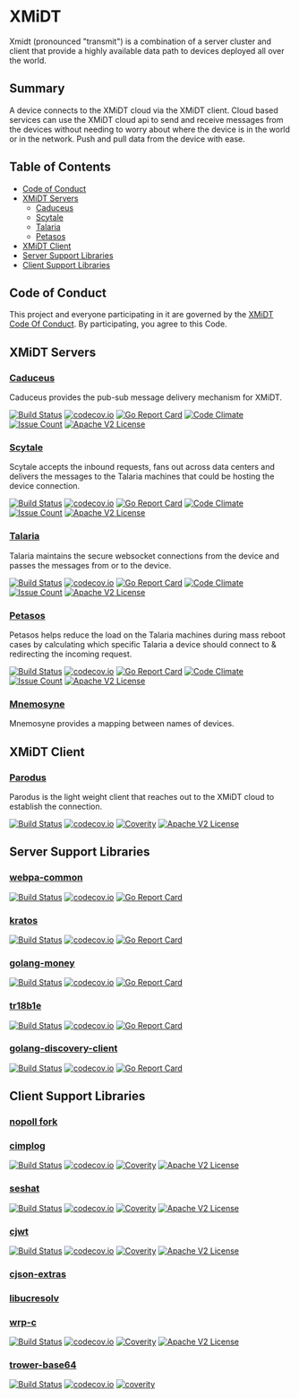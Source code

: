 # XMiDT

Xmidt (pronounced "transmit") is a combination of a server cluster and client that provide a highly available data path to devices deployed all over the world.

## Summary

A device connects to the XMiDT cloud via the XMiDT client.  Cloud based services can use the XMiDT cloud api to send and receive messages from the devices without needing to worry about where the device is in the world or in the network.  Push and pull data from the device with ease.

## Table of Contents

- [Code of Conduct](#code-of-conduct)
- [XMiDT Servers](#xmidt-servers)
  - [Caduceus](#caduceus)
  - [Scytale](#scytale)
  - [Talaria](#talaria)
  - [Petasos](#petasos)
- [XMiDT Client](#xmidt-client)
- [Server Support Libraries](#server-support-libraries)
- [Client Support Libraries](#client-support-libraries)

## Code of Conduct

This project and everyone participating in it are governed by the [XMiDT Code Of Conduct](https://xmidt.io/code_of_conduct/). 
By participating, you agree to this Code.

## XMiDT Servers

### [Caduceus](https://github.com/xmidt-org/caduceus)

Caduceus provides the pub-sub message delivery mechanism for XMiDT.

[![Build Status](https://travis-ci.com/xmidt-org/caduceus.svg?branch=master)](https://travis-ci.com/xmidt-org/caduceus) 
[![codecov.io](http://codecov.io/github/xmidt-org/caduceus/coverage.svg?branch=master)](http://codecov.io/github/xmidt-org/caduceus?branch=master)
[![Go Report Card](https://goreportcard.com/badge/github.com/xmidt-org/caduceus)](https://goreportcard.com/report/github.com/xmidt-org/caduceus)
[![Code Climate](https://codeclimate.com/github/xmidt-org/caduceus/badges/gpa.svg)](https://codeclimate.com/github/xmidt-org/caduceus)
[![Issue Count](https://codeclimate.com/github/xmidt-org/caduceus/badges/issue_count.svg)](https://codeclimate.com/github/xmidt-org/caduceus)
[![Apache V2 License](http://img.shields.io/badge/license-Apache%20V2-blue.svg)](https://github.com/xmidt-org/caduceus/blob/master/LICENSE)


### [Scytale](https://github.com/xmidt-org/scytale)

Scytale accepts the inbound requests, fans out across data centers and delivers the messages to the Talaria machines that could be hosting the device connection.

[![Build Status](https://travis-ci.com/xmidt-org/scytale.svg?branch=master)](https://travis-ci.com/xmidt-org/scytale) 
[![codecov.io](http://codecov.io/github/xmidt-org/scytale/coverage.svg?branch=master)](http://codecov.io/github/xmidt-org/scytale?branch=master)
[![Go Report Card](https://goreportcard.com/badge/github.com/xmidt-org/scytale)](https://goreportcard.com/report/github.com/xmidt-org/scytale)
[![Code Climate](https://codeclimate.com/github/xmidt-org/scytale/badges/gpa.svg)](https://codeclimate.com/github/xmidt-org/scytale)
[![Issue Count](https://codeclimate.com/github/xmidt-org/scytale/badges/issue_count.svg)](https://codeclimate.com/github/xmidt-org/scytale)
[![Apache V2 License](http://img.shields.io/badge/license-Apache%20V2-blue.svg)](https://github.com/xmidt-org/scytale/blob/master/LICENSE)


### [Talaria](https://github.com/xmidt-org/talaria)

Talaria maintains the secure websocket connections from the device and passes the messages from or to the device.

[![Build Status](https://travis-ci.com/xmidt-org/talaria.svg?branch=master)](https://travis-ci.com/xmidt-org/talaria) 
[![codecov.io](http://codecov.io/github/xmidt-org/talaria/coverage.svg?branch=master)](http://codecov.io/github/xmidt-org/talaria?branch=master)
[![Go Report Card](https://goreportcard.com/badge/github.com/xmidt-org/talaria)](https://goreportcard.com/report/github.com/xmidt-org/talaria)
[![Code Climate](https://codeclimate.com/github/xmidt-org/talaria/badges/gpa.svg)](https://codeclimate.com/github/xmidt-org/talaria)
[![Issue Count](https://codeclimate.com/github/xmidt-org/talaria/badges/issue_count.svg)](https://codeclimate.com/github/xmidt-org/talaria)
[![Apache V2 License](http://img.shields.io/badge/license-Apache%20V2-blue.svg)](https://github.com/xmidt-org/talaria/blob/master/LICENSE)


### [Petasos](https://github.com/xmidt-org/petasos)

Petasos helps reduce the load on the Talaria machines during mass reboot cases by calculating which specific Talaria a device should connect to & redirecting the incoming request.

[![Build Status](https://travis-ci.com/xmidt-org/petasos.svg?branch=master)](https://travis-ci.com/xmidt-org/petasos) 
[![codecov.io](http://codecov.io/github/xmidt-org/petasos/coverage.svg?branch=master)](http://codecov.io/github/xmidt-org/petasos?branch=master)
[![Go Report Card](https://goreportcard.com/badge/github.com/xmidt-org/petasos)](https://goreportcard.com/report/github.com/xmidt-org/petasos)
[![Code Climate](https://codeclimate.com/github/xmidt-org/petasos/badges/gpa.svg)](https://codeclimate.com/github/xmidt-org/petasos)
[![Issue Count](https://codeclimate.com/github/xmidt-org/petasos/badges/issue_count.svg)](https://codeclimate.com/github/xmidt-org/petasos)
[![Apache V2 License](http://img.shields.io/badge/license-Apache%20V2-blue.svg)](https://github.com/xmidt-org/petasos/blob/master/LICENSE)

### [Mnemosyne](https://github.com/xmidt-org/mnemosyne)

Mnemosyne provides a mapping between names of devices.

## XMiDT Client

### [Parodus](https://github.com/xmidt-org/parodus)

Parodus is the light weight client that reaches out to the XMiDT cloud to establish the connection.

[![Build Status](https://travis-ci.com/xmidt-org/parodus.svg?branch=master)](https://travis-ci.com/xmidt-org/parodus)
[![codecov.io](http://codecov.io/github/xmidt-org/parodus/coverage.svg?branch=master)](http://codecov.io/github/xmidt-org/parodus?branch=master)
[![Coverity](https://img.shields.io/coverity/scan/11192.svg)](https://scan.coverity.com/projects/comcast-parodus)
[![Apache V2 License](http://img.shields.io/badge/license-Apache%20V2-blue.svg)](https://github.com/xmidt-org/parodus/blob/master/LICENSE)

## Server Support Libraries

### [webpa-common](https://github.com/xmidt-org/webpa-common)

[![Build Status](https://travis-ci.com/xmidt-org/webpa-common.svg?branch=master)](https://travis-ci.com/xmidt-org/webpa-common) 
[![codecov.io](http://codecov.io/github/xmidt-org/webpa-common/coverage.svg?branch=master)](http://codecov.io/github/xmidt-org/webpa-common?branch=master)
[![Go Report Card](https://goreportcard.com/badge/github.com/xmidt-org/webpa-common)](https://goreportcard.com/report/github.com/xmidt-org/webpa-common)

### [kratos](https://github.com/xmidt-org/kratos)

[![Build Status](https://travis-ci.com/xmidt-org/kratos.svg?branch=master)](https://travis-ci.com/xmidt-org/kratos)
[![codecov.io](http://codecov.io/github/xmidt-org/kratos/coverage.svg?branch=master)](http://codecov.io/github/xmidt-org/kratos?branch=master)
[![Go Report Card](https://goreportcard.com/badge/github.com/xmidt-org/kratos)](https://goreportcard.com/report/github.com/xmidt-org/kratos)

### [golang-money](https://github.com/xmidt-org/golang-money)

[![Build Status](https://travis-ci.com/xmidt-org/golang-money.svg?branch=master)](https://travis-ci.com/xmidt-org/golang-money) 
[![codecov.io](http://codecov.io/github/xmidt-org/golang-money/coverage.svg?branch=master)](http://codecov.io/github/xmidt-org/golang-money?branch=master) 
[![Go Report Card](https://goreportcard.com/badge/github.com/xmidt-org/golang-money)](https://goreportcard.com/report/github.com/xmidt-org/golang-money) 

### [tr18b1e](https://github.com/xmidt-org/tr18b1e)

[![Build Status](https://travis-ci.com/xmidt-org/tr18b1e.svg?branch=master)](https://travis-ci.com/xmidt-org/tr18b1e)
[![codecov.io](http://codecov.io/github/xmidt-org/tr18b1e/coverage.svg?branch=master)](http://codecov.io/github/xmidt-org/tr18b1e?branch=master)
[![Go Report Card](https://goreportcard.com/badge/github.com/xmidt-org/tr18b1e)](https://goreportcard.com/report/github.com/xmidt-org/tr18b1e)

### [golang-discovery-client](https://github.com/xmidt-org/golang-discovery-client)

[![Build Status](https://travis-ci.com/xmidt-org/golang-discovery-client.svg?branch=master)](https://travis-ci.com/xmidt-org/golang-discovery-client) 
[![codecov.io](http://codecov.io/github/xmidt-org/golang-discovery-client/coverage.svg?branch=master)](http://codecov.io/github/xmidt-org/golang-discovery-client?branch=master) 
[![Go Report Card](https://goreportcard.com/badge/github.com/xmidt-org/golang-discovery-client)](https://goreportcard.com/report/github.com/xmidt-org/golang-discovery-client) 

## Client Support Libraries

### [nopoll fork](https://github.com/xmidt-org/nopoll)

### [cimplog](https://github.com/xmidt-org/cimplog)

[![Build Status](https://travis-ci.com/xmidt-org/cimplog.svg?branch=master)](https://travis-ci.com/xmidt-org/cimplog)
[![codecov.io](http://codecov.io/github/xmidt-org/cimplog/coverage.svg?branch=master)](http://codecov.io/github/xmidt-org/cimplog?branch=master)
[![Coverity](https://img.shields.io/coverity/scan/11572.svg)]("https://scan.coverity.com/projects/comcast-cimplog)
[![Apache V2 License](http://img.shields.io/badge/license-Apache%20V2-blue.svg)](https://github.com/xmidt-org/cimplog/blob/master/LICENSE.txt)

### [seshat](https://github.com/xmidt-org/seshat)

[![Build Status](https://travis-ci.com/xmidt-org/seshat.svg?branch=master)](https://travis-ci.com/xmidt-org/seshat)
[![codecov.io](http://codecov.io/github/xmidt-org/seshat/coverage.svg?branch=master)](http://codecov.io/github/xmidt-org/seshat?branch=master)
[![Coverity](https://img.shields.io/coverity/scan/11941.svg)]("https://scan.coverity.com/projects/comcast-seshat)
[![Apache V2 License](http://img.shields.io/badge/license-Apache%20V2-blue.svg)](https://github.com/xmidt-org/seshat/blob/master/LICENSE.txt)

### [cjwt](https://github.com/xmidt-org/cjwt)

[![Build Status](https://travis-ci.com/xmidt-org/cjwt.svg?branch=master)](https://travis-ci.com/xmidt-org/cjwt)
[![codecov.io](http://codecov.io/github/xmidt-org/cjwt/coverage.svg?branch=master)](http://codecov.io/github/xmidt-org/cjwt?branch=master)
[![Coverity](https://img.shields.io/coverity/scan/11926.svg)]("https://scan.coverity.com/projects/comcast-cjwt)
[![Apache V2 License](http://img.shields.io/badge/license-Apache%20V2-blue.svg)](https://github.com/xmidt-org/cjwt/blob/master/LICENSE.txt)

### [cjson-extras](https://github.com/xmidt-org/cjson-extras)

### [libucresolv](https://github.com/xmidt-org/libucresolv)

### [wrp-c](https://github.com/xmidt-org/wrp-c)

[![Build Status](https://travis-ci.com/xmidt-org/wrp-c.svg?branch=master)](https://travis-ci.com/xmidt-org/wrp-c)
[![codecov.io](http://codecov.io/github/xmidt-org/wrp-c/coverage.svg?branch=master)](http://codecov.io/github/xmidt-org/wrp-c?branch=master)
[![Coverity](https://img.shields.io/coverity/scan/9155.svg)]("https://scan.coverity.com/projects/comcast-wrp-c)
[![Apache V2 License](http://img.shields.io/badge/license-Apache%20V2-blue.svg)](https://github.com/xmidt-org/wrp-c/blob/master/LICENSE.txt)

### [trower-base64](https://github.com/xmidt-org/trower-base64)

[![Build Status](https://travis-ci.com/xmidt-org/trower-base64.svg?branch=master)](https://travis-ci.com/xmidt-org/trower-base64) [![codecov.io](http://codecov.io/github/xmidt-org/trower-base64/coverage.svg?branch=master)](http://codecov.io/github/xmidt-org/trower-base64?branch=master)
[![coverity](https://img.shields.io/coverity/scan/9029.svg)](https://scan.coverity.com/projects/trower-base64)
